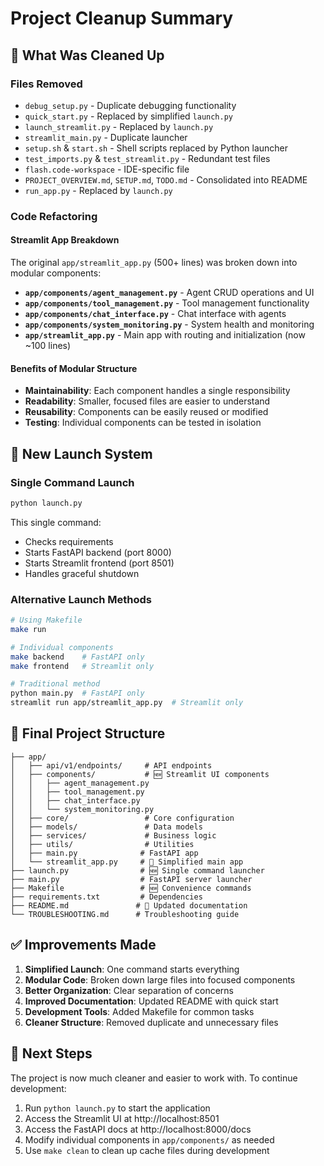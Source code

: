# Project Cleanup Summary

## 🧹 What Was Cleaned Up

### Files Removed
- `debug_setup.py` - Duplicate debugging functionality
- `quick_start.py` - Replaced by simplified `launch.py`
- `launch_streamlit.py` - Replaced by `launch.py`
- `streamlit_main.py` - Duplicate launcher
- `setup.sh` & `start.sh` - Shell scripts replaced by Python launcher
- `test_imports.py` & `test_streamlit.py` - Redundant test files
- `flash.code-workspace` - IDE-specific file
- `PROJECT_OVERVIEW.md`, `SETUP.md`, `TODO.md` - Consolidated into README
- `run_app.py` - Replaced by `launch.py`

### Code Refactoring

#### Streamlit App Breakdown
The original `app/streamlit_app.py` (500+ lines) was broken down into modular components:

- **`app/components/agent_management.py`** - Agent CRUD operations and UI
- **`app/components/tool_management.py`** - Tool management functionality  
- **`app/components/chat_interface.py`** - Chat interface with agents
- **`app/components/system_monitoring.py`** - System health and monitoring
- **`app/streamlit_app.py`** - Main app with routing and initialization (now ~100 lines)

#### Benefits of Modular Structure
- **Maintainability**: Each component handles a single responsibility
- **Readability**: Smaller, focused files are easier to understand
- **Reusability**: Components can be easily reused or modified
- **Testing**: Individual components can be tested in isolation

## 🚀 New Launch System

### Single Command Launch
```bash
python launch.py
```

This single command:
- Checks requirements
- Starts FastAPI backend (port 8000)
- Starts Streamlit frontend (port 8501)
- Handles graceful shutdown

### Alternative Launch Methods
```bash
# Using Makefile
make run

# Individual components
make backend    # FastAPI only
make frontend   # Streamlit only

# Traditional method
python main.py  # FastAPI only
streamlit run app/streamlit_app.py  # Streamlit only
```

## 📁 Final Project Structure

```
├── app/
│   ├── api/v1/endpoints/     # API endpoints
│   ├── components/           # 🆕 Streamlit UI components
│   │   ├── agent_management.py
│   │   ├── tool_management.py
│   │   ├── chat_interface.py
│   │   └── system_monitoring.py
│   ├── core/                 # Core configuration
│   ├── models/               # Data models
│   ├── services/             # Business logic
│   ├── utils/                # Utilities
│   ├── main.py              # FastAPI app
│   └── streamlit_app.py     # 🔄 Simplified main app
├── launch.py                # 🆕 Single command launcher
├── main.py                  # FastAPI server launcher
├── Makefile                 # 🆕 Convenience commands
├── requirements.txt         # Dependencies
├── README.md               # 🔄 Updated documentation
└── TROUBLESHOOTING.md      # Troubleshooting guide
```

## ✅ Improvements Made

1. **Simplified Launch**: One command starts everything
2. **Modular Code**: Broken down large files into focused components
3. **Better Organization**: Clear separation of concerns
4. **Improved Documentation**: Updated README with quick start
5. **Development Tools**: Added Makefile for common tasks
6. **Cleaner Structure**: Removed duplicate and unnecessary files

## 🎯 Next Steps

The project is now much cleaner and easier to work with. To continue development:

1. Run `python launch.py` to start the application
2. Access the Streamlit UI at http://localhost:8501
3. Access the FastAPI docs at http://localhost:8000/docs
4. Modify individual components in `app/components/` as needed
5. Use `make clean` to clean up cache files during development